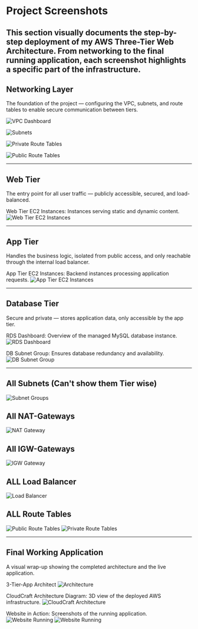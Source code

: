 # Project Screenshots
This section visually documents the step-by-step deployment of my AWS Three-Tier Web Architecture.
From networking to the final running application, each screenshot highlights a specific part of the infrastructure.
---

## Networking Layer

The foundation of the project — configuring the VPC, subnets, and route tables to enable secure communication between tiers.


![VPC Dashboard](./VPC_Dashboard.png)

![Subnets](./subnet.png)

![Private Route Tables](./Private_RouteTable.png)

![Public Route Tables](./Public_RouteTable.png)

---

## Web Tier

The entry point for all user traffic — publicly accessible, secured, and load-balanced.


Web Tier EC2 Instances: Instances serving static and dynamic content.
![Web Tier EC2 Instances](./Web-tier-ec2.png)


---

## App Tier

Handles the business logic, isolated from public access, and only reachable through the internal load balancer.

App Tier EC2 Instances: Backend instances processing application requests.
![App Tier EC2 Instances](./App-Tier.png)

---

## Database Tier

Secure and private — stores application data, only accessible by the app tier.

RDS Dashboard: Overview of the managed MySQL database instance.
![RDS Dashboard](./RDS_DB.png)

DB Subnet Group: Ensures database redundancy and availability.
![DB Subnet Group](./RDS_SubnetGroup.png)

---

## All Subnets (Can't show them Tier wise)
![Subnet Groups](./subnet.png)

## All NAT-Gateways
![NAT Gateway](./NGW.png)

## All IGW-Gateways
![IGW Gateway](./igw.png)

## ALL Load Balancer
![Load Balancer](./All_LB.png)

## ALL Route Tables
![Public Route Tables](./Public_RouteTable.png)
![Private Route Tables](./Private_RouteTable.png)

---

## Final Working Application
A visual wrap-up showing the completed architecture and the live application.

3-Tier-App Architect
![Architecture](./3TierArch.png)

CloudCraft Architecture Diagram: 3D view of the deployed AWS infrastructure.
![CloudCraft Architecture](./Web_App_Reference_Architecture.png)

Website in Action: Screenshots of the running application.
![Website Running](./Website_page_1.png)
![Website Running](./Website_page_2.png)
